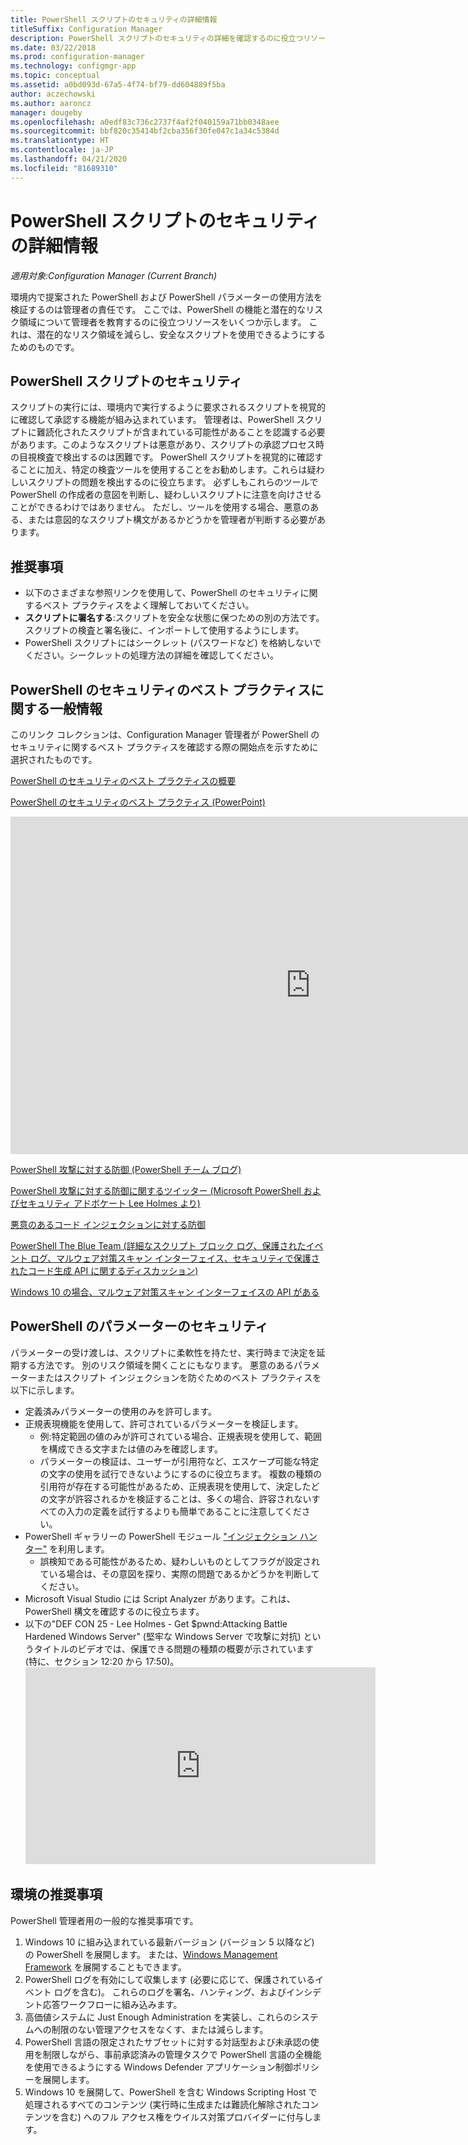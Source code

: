 ```yaml
---
title: PowerShell スクリプトのセキュリティの詳細情報
titleSuffix: Configuration Manager
description: PowerShell スクリプトのセキュリティの詳細を確認するのに役立つリソースです。
ms.date: 03/22/2018
ms.prod: configuration-manager
ms.technology: configmgr-app
ms.topic: conceptual
ms.assetid: a0bd093d-67a5-4f74-bf79-dd604889f5ba
author: aczechowski
ms.author: aaroncz
manager: dougeby
ms.openlocfilehash: a0edf83c736c2737f4af2f040159a71bb0348aee
ms.sourcegitcommit: bbf820c35414bf2cba356f30fe047c1a34c5384d
ms.translationtype: HT
ms.contentlocale: ja-JP
ms.lasthandoff: 04/21/2020
ms.locfileid: "81689310"
---
```

# <a name="learn-more-about-powershell-script-security"></a>PowerShell スクリプトのセキュリティの詳細情報

*適用対象:Configuration Manager (Current Branch)*

環境内で提案された PowerShell および PowerShell パラメーターの使用方法を検証するのは管理者の責任です。 ここでは、PowerShell の機能と潜在的なリスク領域について管理者を教育するのに役立つリソースをいくつか示します。 これは、潜在的なリスク領域を減らし、安全なスクリプトを使用できるようにするためのものです。

## <a name="powershell-script-security"></a>PowerShell スクリプトのセキュリティ
スクリプトの実行には、環境内で実行するように要求されるスクリプトを視覚的に確認して承認する機能が組み込まれています。 管理者は、PowerShell スクリプトに難読化されたスクリプトが含まれている可能性があることを認識する必要があります。このようなスクリプトは悪意があり、スクリプトの承認プロセス時の目視検査で検出するのは困難です。 PowerShell スクリプトを視覚的に確認することに加え、特定の検査ツールを使用することをお勧めします。これらは疑わしいスクリプトの問題を検出するのに役立ちます。 必ずしもこれらのツールで PowerShell の作成者の意図を判断し、疑わしいスクリプトに注意を向けさせることができるわけではありません。 ただし、ツールを使用する場合、悪意のある、または意図的なスクリプト構文があるかどうかを管理者が判断する必要があります。

## <a name="recommendations"></a>推奨事項
- 以下のさまざまな参照リンクを使用して、PowerShell のセキュリティに関するベスト プラクティスをよく理解しておいてください。
- **スクリプトに署名する**:スクリプトを安全な状態に保つための別の方法です。スクリプトの検査と署名後に、インポートして使用するようにします。
- PowerShell スクリプトにはシークレット (パスワードなど) を格納しないでください。シークレットの処理方法の詳細を確認してください。


## <a name="general-information-about-powershell-security-best-practices"></a>PowerShell のセキュリティのベスト プラクティスに関する一般情報

このリンク コレクションは、Configuration Manager 管理者が PowerShell のセキュリティに関するベスト プラクティスを確認する際の開始点を示すために選択されたものです。  

[PowerShell のセキュリティのベスト プラクティスの概要](https://blogs.msdn.microsoft.com/powershell/2013/12/16/powershell-security-best-practices/ )

[PowerShell のセキュリティのベスト プラクティス (PowerPoint)](https://msdnshared.blob.core.windows.net/media/MSDNBlogsFS/prod.evol.blogs.msdn.com/CommunityServer.Blogs.Components.WeblogFiles/00/00/00/63/74/metablogapi/1055.PowerShell-Security-Best-Practices_3CA24C32.pptx)

<iframe src="https://channel9.msdn.com/Events/Blue-Hat-Security-Briefings/BlueHat-Security-Briefings-Fall-2013-Sessions/PowerShell-Best-Practices/player" width="960" height="540" allowFullScreen frameBorder="0"></iframe>

[PowerShell 攻撃に対する防御 (PowerShell チーム ブログ)](https://blogs.msdn.microsoft.com/powershell/2017/10/23/defending-against-powershell-attacks/)

[PowerShell 攻撃に対する防御に関するツイッター (Microsoft PowerShell およびセキュリティ アドボケート Lee Holmes より)](https://twitter.com/Lee_Holmes/status/922462821081694208)

[悪意のあるコード インジェクションに対する防御](https://blogs.msdn.microsoft.com/powershell/2006/11/22/protecting-against-malicious-code-injection/)

[PowerShell The Blue Team (詳細なスクリプト ブロック ログ、保護されたイベント ログ、マルウェア対策スキャン インターフェイス、セキュリティで保護されたコード生成 API に関するディスカッション)](https://blogs.msdn.microsoft.com/powershell/2015/06/09/powershell-the-blue-team/)

[Windows 10 の場合、マルウェア対策スキャン インターフェイスの API がある](https://cloudblogs.microsoft.com/microsoftsecure/2015/06/09/windows-10-to-offer-application-developers-new-malware-defenses/?source=mmpc)

## <a name="powershell-parameters-security"></a>PowerShell のパラメーターのセキュリティ
パラメーターの受け渡しは、スクリプトに柔軟性を持たせ、実行時まで決定を延期する方法です。 別のリスク領域を開くことにもなります。 悪意のあるパラメーターまたはスクリプト インジェクションを防ぐためのベスト プラクティスを以下に示します。

- 定義済みパラメーターの使用のみを許可します。
- 正規表現機能を使用して、許可されているパラメーターを検証します。
    - 例:特定範囲の値のみが許可されている場合、正規表現を使用して、範囲を構成できる文字または値のみを確認します。
    - パラメーターの検証は、ユーザーが引用符など、エスケープ可能な特定の文字の使用を試行できないようにするのに役立ちます。 複数の種類の引用符が存在する可能性があるため、正規表現を使用して、決定したどの文字が許容されるかを検証することは、多くの場合、許容されないすべての入力の定義を試行するよりも簡単であることに注意してください。
- PowerShell ギャラリーの PowerShell モジュール ["インジェクション ハンター"](https://www.powershellgallery.com/packages/InjectionHunter/1.0.0) を利用します。
    - 誤検知である可能性があるため、疑わしいものとしてフラグが設定されている場合は、その意図を探り、実際の問題であるかどうかを判断してください。 
- Microsoft Visual Studio には Script Analyzer があります。これは、PowerShell 構文を確認するのに役立ちます。
- 以下の"DEF CON 25 - Lee Holmes - Get $pwnd:Attacking Battle Hardened Windows Server" (堅牢な Windows Server で攻撃に対抗) というタイトルのビデオでは、保護できる問題の種類の概要が示されています (特に、セクション 12:20 から 17:50)。    <iframe width="560" height="315" src="https://www.youtube.com/embed/ahxMOAAani8" frameborder="0" allow="autoplay; encrypted-media" allowfullscreen></iframe>

## <a name="environment-recommendations"></a>環境の推奨事項
PowerShell 管理者用の一般的な推奨事項です。
1. Windows 10 に組み込まれている最新バージョン (バージョン 5 以降など) の PowerShell を展開します。 または、[Windows Management Framework](https://www.microsoft.com/download/details.aspx?id=54616) を展開することもできます。 
2. PowerShell ログを有効にして収集します (必要に応じて、保護されているイベント ログを含む)。 これらのログを署名、ハンティング、およびインシデント応答ワークフローに組み込みます。
3. 高価値システムに Just Enough Administration を実装し、これらのシステムへの制限のない管理アクセスをなくす、または減らします。
4. PowerShell 言語の限定されたサブセットに対する対話型および未承認の使用を制限しながら、事前承認済みの管理タスクで PowerShell 言語の全機能を使用できるようにする Windows Defender アプリケーション制御ポリシーを展開します。
5. Windows 10 を展開して、PowerShell を含む Windows Scripting Host で処理されるすべてのコンテンツ (実行時に生成または難読化解除されたコンテンツを含む) へのフル アクセス権をウイルス対策プロバイダーに付与します。
